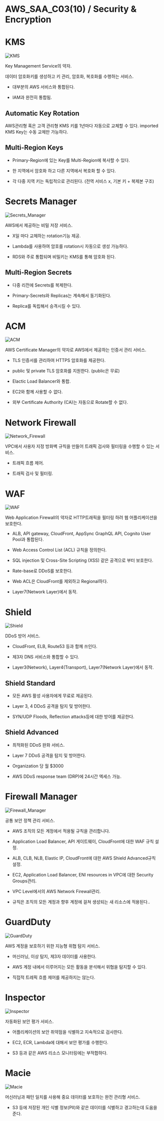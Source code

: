 # AWS_SAA_C03(10) / Security & Encryption

# KMS

![KMS](./pictures/KMS.png)

Key Management Service의 약자.

데이터 암호화키를 생성하고 키 관리, 암호화, 복호화를 수행하는 서비스.

- 대부분의 AWS 서비스와 통합된다.

- IAM과 완전히 통합됨.

## Automatic Key Rotation

AWS관리형 혹은 고객 관리형 KMS 키를 1년마다 자동으로 교체할 수 있다. imported KMS Key는 수동 교체만 가능하다.

## Multi-Region Keys

- Primary-Region에 있는 Key를 Multi-Region에 복사할 수 있다.

- 한 지역에서 암호화 하고 다른 지역에서 복호화 할 수 있다.

- 각 다중 지역 키는 독립적으로 관리된다. (전역 서비스 x, 기본 키 + 복제본 구조)

# Secrets Manager

![Secrets_Manager](./pictures/Secrets_Manager.png)

AWS에서 제공하는 비밀 저장 서비스.

- X일 마다 교체하는 rotation기능 제공.

- Lambda를 사용하여 암호를 rotation시 자동으로 생성 가능하다.

- RDS와 주로 통합되며 비밀키는 KMS를 통해 암호화 된다.

## Multi-Region Secrets

- 다중 리전에 Secrets를 복제한다.

- Primary-Secrets와 Replicas는 계속해서 동기화된다.

- Replica를 독립해서 승격시킬 수 있다.

# ACM

![ACM](./pictures/ACM.png)

AWS Certificate Manager의 약자로 AWS에서 제공하는 인증서 관리 서비스.

- TLS 인증서를 관리하여 HTTPS 암호화를 제공한다.

- public 및 private TLS 암호화를 지원한다. (public은 무료)

- Elactic Load Balancer와 통합.

- EC2와 함께 사용할 수 없다.

- 외부 Certificate Authority (CA)는 자동으로 Rotate할 수 없다.

# Network Firewall

![Network_Firewall](./pictures/Network_Firewall.png)

VPC에서 사용자 지정 방화벽 규칙을 만들어 트래픽 검사와 필터링을 수행할 수 있는 서비스.

- 트래픽 흐름 제어.

- 트래픽 검사 및 필터링.

# WAF

![WAF](./pictures/WAF.png)

Web Application Firewall의 약자로 HTTP트래픽을 필터링 하려 웹 어플리케이션을 보호한다.

- ALB, API gateway, CloudFront, AppSync GraphQL API, Cognito User Pool과 통합된다.

- Web Access Control List (ACL) 규칙을 정의한다.

- SQL injection 및 Cross-Site Scripting (XSS) 같은 공격으로 부터 보호한다.

- Rate-base로 DDoS를 보호한다.

- Web ACL은 CloudFront를 제외하고 Regional하다.

- Layer7(Network Layer)에서 동작.

# Shield

![Shield](./pictures/Shield.png)

DDoS 방어 서비스.

- CloudFront, ELB, Route53 등과 함께 쓰인다.

- 제3자 DNS 서비스와 통합할 수 있다.

- Layer3(Network), Layer4(Transport), Layer7(Network Layer)에서 동작.

## Shield Standard

- 모든 AWS 활성 사용자에게 무료로 제공된다.

- Layer 3, 4 DDoS 공격을 탐지 및 방어한다.

- SYN/UDP Floods, Reflection attacks등에 대한 방어를 제공한다.

## Shield Advanced

- 최적화된 DDoS 완화 서비스.

- Layer 7 DDoS 공격을 탐지 및 방어한다.

- Organization 당 월 $3000

- AWS DDoS response team (DRP)에 24시간 엑세스 가능.

# Firewall Manager

![Firewall_Manager](./pictures/Firewall_Manager.png)

공통 보안 정책 관리 서비스.

- AWS 조직의 모든 계정에서 적용될 규칙을 관리합니다.

- Application Load Balancer, API 게이트웨이, CloudFront에 대한 WAF 규칙 설정.

- ALB, CLB, NLB, Elastic IP, CloudFront에 대한 AWS Shield Advanced규칙 설정.

- EC2, Application Load Balancer, ENI resources in VPC에 대한 Security Groups관리.

- VPC Level에서의 AWS Network Firewall관리.

- 규칙은 조직의 모든 계정과 향후 계정에 걸쳐 생성되는 새 리소스에 적용된다..

# GuardDuty

![GuardDuty](./pictures/GuardDuty.png)

AWS 계정을 보호하기 위한 지능형 위협 탐지 서비스.

- 머신러닝, 이상 탐지, 제3자 데이터를 사용한다.

- AWS 계정 내에서 이루어지는 모든 활동을 분석해서 위협을 탐지할 수 있다.

- 직접적 트레픽 흐름 제어를 제공하지는 않는다.

# Inspector

![Inspector](./pictures/Inspector.png)

자동화된 보안 평가 서비스.

- 어플리케이션의 보안 취약점을 식별하고 지속적으로 검사한다.

- EC2, ECR, Lambda에 대해서 보안 평가를 수행한다.

- S3 등과 같은 AWS 리소스 모니터링에는 부적합하다.

# Macie

![Macie](./pictures/Macie.png)

머신러닝과 패턴 일치를 사용해 중요 데이터를 보호하는 완전 관리형 서비스.

- S3 등에 저장된 개인 식별 정보(PII)와 같은 데이터를 식별하고 경고하는데 도움을 준다.
